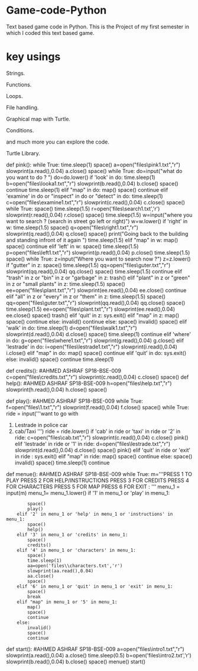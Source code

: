 # Game-code-Python
Text based game code in Python. 
This is the Project of my first semester in which I coded this text based game.
# key usings
Strings.

Functions.

Loops.

File handling.

Graphical map with Turtle.

Conditions.

and much more you can explore the code.

Turtle Library.

def pink():
    while True:
        time.sleep(1)
        space()
        a=open("files\\pink1.txt","r")
        slowprint(a.read(),0.04)
        a.close()
        space()
        while True:
            do=input("what do you want to do ? ")
            do=do.lower()
            if 'look' in do:
                time.sleep(1)
                b=open("files\\looka1.txt","r")
                slowprint(b.read(),0.04)
                b.close()
                space()
                continue
                time.sleep(1)
            elif "map" in do:
                map()
                space()
                continue
            elif 'examine' in do or "inspect" in do or "detect" in do:
                time.sleep(1)
                c=open("files\\examine1.txt","r")
                slowprint(c.read(),0.04)
                c.close()
                space()
                while True:
                    space()
                    time.sleep(1.5)
                    r=open('files\\search1.txt','r')
                    slowprint(r.read(),0.04)
                    r.close()
                    space()
                    time.sleep(1.5)
                    w=input("where you want to search ? (search in street go left or right)")
                    w=w.lower()
                    if 'right' in w:
                        time.sleep(1.5)
                        space()
                        q=open("files\\right1.txt","r")
                        slowprint(q.read(),0.04)
                        q.close()
                        space()
                        print("Going back to the building and standing infront of it again  ")
                        time.sleep(1.5)
                    elif "map" in w:
                        map()
                        space()
                        continue
                    elif 'left' in w:
                        space()
                        time.sleep(1.5)
                        p=open("files\\left1.txt","r")
                        slowprint(p.read(),0.04)
                        p.close()
                        time.sleep(1.5)
                        space()
                        while True:
                            z=input("Where you want to search now ?")
                            z=z.lower()
                            if "gutter" in z:
                                space()
                                time.sleep(1.5)
                                qq=open("files\\guter.txt","r")
                                slowprint(qq.read(),0.04)
                                qq.close()
                                space()
                                time.sleep(1.5)
                                continue
                            elif "trash" in z or "bin" in z or "garbage" in z:
                                trash()
                            elif "plant" in z or "green" in z or "small plants" in z:
                                time.sleep(1.5)
                                space()
                                ee=open("files\\plant.txt","r")
                                slowprint(ee.read(),0.04)
                                ee.close()
                                continue
                            elif "all" in z or "every" in z or "them" in z:
                                time.sleep(1.5)
                                space()
                                qq=open("files\\guter.txt","r")
                                slowprint(qq.read(),0.04)
                                qq.close()
                                space()
                                time.sleep(1.5)
                                ee=open("files\\plant.txt","r")
                                slowprint(ee.read(),0.04)
                                ee.close()
                                space()
                                trash()
                            elif 'quit' in z:
                                sys.exit()
                            elif "map" in z:
                                map()
                                space()
                                continue
                            else:
                               invalid()
                               continue
                    else:
                        space()
                        invalid()
                        space()
            elif 'walk' in do:
                time.sleep(1)
                d=open("files\\walk1.txt","r")
                slowprint(d.read(),0.04)
                d.close()
                space()
                time.sleep(1)
                continue
            elif 'where' in do:
                g=open("files\\where1.txt","r")
                slowprint(g.read(),0.04)
                g.close()
            elif 'lestrade' in do:
                i=open("files\\lestrade1.txt","r")
                slowprint(i.read(),0.04)
                i.close()
            elif "map" in do:
                map()
                space()
                continue
            elif 'quit' in do:
                sys.exit()
            else:
                invalid()
                space()
                continue
                time.sleep(1)
        
def credits(): #AHMED ASHRAF SP18-BSE-009
    c=open("files\\credits.txt","r")
    slowprint(c.read(),0.04)
    c.close()
    space()
def help(): #AHMED ASHRAF SP18-BSE-009
    h=open("files\\help.txt","r")
    slowprint(h.read(),0.04)
    h.close()
    space()
    
def play(): #AHMED ASHRAF SP18-BSE-009
    while True:
        f=open("files\\1.txt","r")
        slowprint(f.read(),0.04)
        f.close()
        space()
        while True:
            ride = input('''want to go with
1) Lestrade in police car
2) cab/Taxi ''')
            ride = ride.lower()
            if 'cab' in ride or 'taxi' in ride or '2' in ride:
                c=open("files\\cab.txt","r")
                slowprint(c.read(),0.04)
                c.close()
                pink()
            elif 'lestrade' in ride or '1' in ride:
                d=open("files\\lestrade.txt","r")
                slowprint(d.read(),0.04)
                d.close()
                space()
                pink()
            elif 'quit' in ride or 'exit' in ride :
                sys.exit()
            elif "map" in ride:
                map()
                space()
                continue
            else:
                space()
                invalid()
                space()
                time.sleep(1)
                continue
            
def menue(): #AHMED ASHRAF SP18-BSE-009
    while True:
        m='''PRESS 1 TO PLAY
PRESS 2 FOR HELP/INSTRUCTIONS
PRESS 3 FOR CREDITS
PRESS 4 FOR CHARACTERS
PRESS 5 FOR MAP
PRESS 6 FOR EXIT : '''
        menu_1 = input(m)
        menu_1= menu_1.lower()
        if '1' in menu_1 or 'play' in menu_1:
            
            space()
            play()
        elif '2' in menu_1 or 'help' in menu_1 or 'instructions' in menu_1:
            space()
            help()
        elif '3' in menu_1 or 'credits' in menu_1:
            space()
            credits()
        elif '4' in menu_1 or 'characters' in menu_1:
            space()
            time.sleep(1)
            aa=open('files\\characters.txt','r')
            slowprint(aa.read(),0.04)
            aa.close()
            space()
        elif '6' in menu_1 or 'quit' in menu_1 or 'exit' in menu_1:
            space()
            break
        elif "map" in menu_1 or '5' in menu_1:
            map()
            space()
            continue
        else:
            invalid()
            space()
            continue
            
def start(): #AHMED ASHRAF SP18-BSE-009
    a=open("files\\intro1.txt","r")
    slowprint(a.read(),0.04)
    a.close()
    time.sleep(0.5)
    b=open('files\\intro2.txt','r')
    slowprint(b.read(),0.04)
    b.close()
    space()
    menue()
start()

